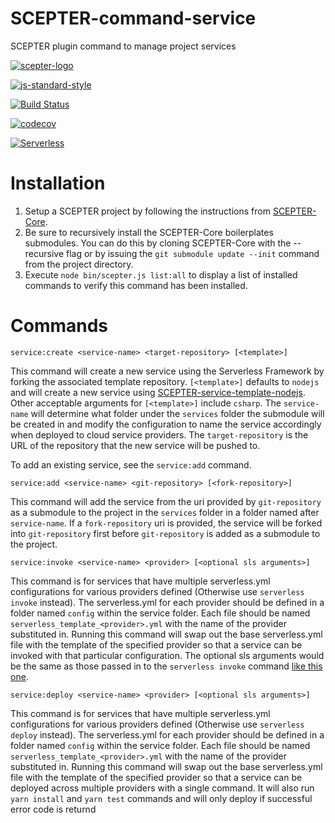 # SCEPTER-command-service
SCEPTER plugin command to manage project services

[![scepter-logo](http://res.cloudinary.com/source-4-society/image/upload/v1519221119/scepter_hzpcqt.png)](https://github.com/source4societyorg/SCEPTER-core)

[![js-standard-style](https://cdn.rawgit.com/standard/standard/master/badge.svg)](http://standardjs.com)

[![Build Status](https://travis-ci.org/source4societyorg/SCEPTER-command-service.svg?branch=master)](https://travis-ci.org/source4societyorg/SCEPTER-command-service)

[![codecov](https://codecov.io/gh/source4societyorg/SCEPTER-command-service/branch/master/graph/badge.svg)](https://codecov.io/gh/source4societyorg/SCEPTER-command-service)

[![Serverless](http://public.serverless.com/badges/v1.svg)](http://serverless.com)

# Installation

1. Setup a SCEPTER project by following the instructions from [SCEPTER-Core](https://github.com/source4societyorg/SCEPTER-core).
2. Be sure to recursively install the SCEPTER-Core boilerplates submodules. You can do this by cloning SCEPTER-Core with the --recursive flag or by issuing the `git submodule update --init` command from the project directory.
3. Execute `node bin/scepter.js list:all` to display a list of installed commands to verify this command has been installed.

# Commands

`service:create <service-name> <target-repository> [<template>]`

This command will create a new service using the Serverless Framework by forking the associated template repository. `[<template>]` defaults to `nodejs` and will create a new service using [SCEPTER-service-template-nodejs](https://github.com/source4societyorg/SCEPTER-service-template-nodejs). Other acceptable arguments for `[<template>]` include `csharp`. The `service-name` will determine what folder under the `services` folder the submodule will be created in and modify the configuration to name the service accordingly when deployed to cloud service providers. The `target-repository` is the URL of the repository that the new service will be pushed to. 

To add an existing service, see the `service:add` command.

`service:add <service-name> <git-repository> [<fork-repository>]`

This command will add the service from the uri provided by `git-repository` as a submodule to the project in the `services` folder in a folder named after `service-name`. If a `fork-repository` uri is provided, the service will be forked into `git-repository` first before `git-repository` is added as a submodule to the project.

`service:invoke <service-name> <provider> [<optional sls arguments>]`

This command is for services that have multiple serverless.yml configurations for various providers defined (Otherwise use `serverless invoke` instead). The serverless.yml for each provider should be defined in a folder named `config` within the service folder. Each file should be named `serverless_template_<provider>.yml` with the name of the provider substituted in. Running this command will swap out the base serverless.yml file with the template of the specified provider so that a service can be invoked with that particular configuration. The optional sls arguments would be the same as those passed in to the `serverless invoke` command [like this one](https://serverless.com/framework/docs/providers/aws/cli-reference/invoke/).

`service:deploy <service-name> <provider> [<optional sls arguments>]`

This command is for services that have multiple serverless.yml configurations for various providers defined (Otherwise use `serverless deploy` instead). The serverless.yml for each provider should be defined in a folder named `config` within the service folder. Each file should be named `serverless_template_<provider>.yml` with the name of the provider substituted in. Running this command will swap out the base serverless.yml file with the template of the specified provider so that a service can be deployed across multiple providers with a single command. It will also run `yarn install` and `yarn test` commands and will only deploy if successful error code is returnd
